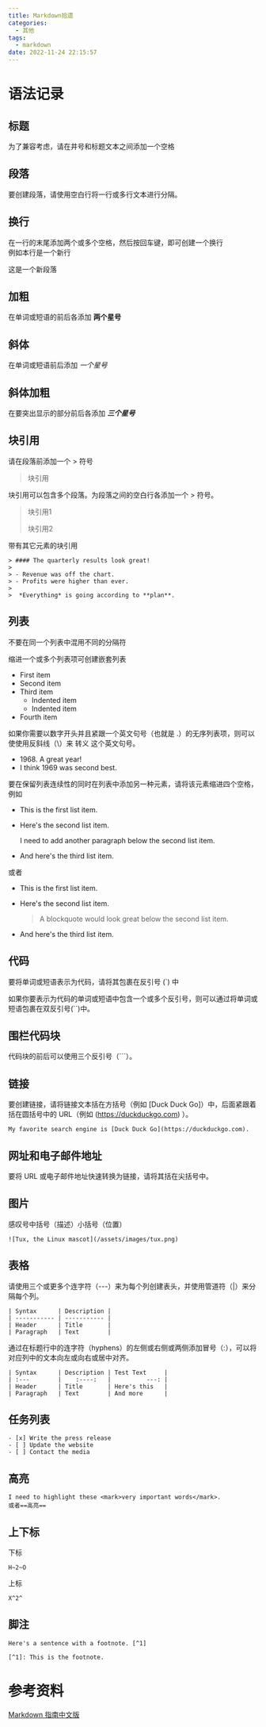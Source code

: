 ```yaml
---
title: Markdown拾遗
categories:
  - 其他
tags:
  - markdown
date: 2022-11-24 22:15:57
---
```


# 语法记录

## 标题

为了兼容考虑，请在井号和标题文本之间添加一个空格

## 段落

要创建段落，请使用空白行将一行或多行文本进行分隔。

## 换行

在一行的末尾添加两个或多个空格，然后按回车键，即可创建一个换行  
例如本行是一个新行

这是一个新段落

## 加粗

在单词或短语的前后各添加 **两个星号**

## 斜体

在单词或短语前后添加 *一个星号*

## 斜体加粗

在要突出显示的部分前后各添加 ***三个星号***

## 块引用

请在段落前添加一个 > 符号

> 块引用

块引用可以包含多个段落。为段落之间的空白行各添加一个 > 符号。

> 块引用1
> 
> 块引用2

带有其它元素的块引用
```
> #### The quarterly results look great!
>
> - Revenue was off the chart.
> - Profits were higher than ever.
>
>  *Everything* is going according to **plan**.
```
## 列表

不要在同一个列表中混用不同的分隔符

缩进一个或多个列表项可创建嵌套列表

- First item
- Second item
- Third item
    - Indented item
    - Indented item
- Fourth item

如果你需要以数字开头并且紧跟一个英文句号（也就是 .）的无序列表项，则可以使使用反斜线（\）来 转义 这个英文句号。

- 1968\. A great year!
- I think 1969 was second best.

要在保留列表连续性的同时在列表中添加另一种元素，请将该元素缩进四个空格，例如

* This is the first list item.
* Here's the second list item.
    
    I need to add another paragraph below the second list item.

* And here's the third list item.

或者

* This is the first list item.
* Here's the second list item.

    > A blockquote would look great below the second list item.

* And here's the third list item.

## 代码

要将单词或短语表示为代码，请将其包裹在反引号 (`) 中

如果你要表示为代码的单词或短语中包含一个或多个反引号，则可以通过将单词或短语包裹在双反引号(``)中。

## 围栏代码块

代码块的前后可以使用三个反引号（```）。

## 链接

要创建链接，请将链接文本括在方括号（例如 [Duck Duck Go]）中，后面紧跟着括在圆括号中的 URL（例如 (https://duckduckgo.com) ）。

    My favorite search engine is [Duck Duck Go](https://duckduckgo.com).

## 网址和电子邮件地址

要将 URL 或电子邮件地址快速转换为链接，请将其括在尖括号中。

## 图片

感叹号中括号（描述）小括号（位置）

    ![Tux, the Linux mascot](/assets/images/tux.png)

## 表格

请使用三个或更多个连字符（---）来为每个列创建表头，并使用管道符（|）来分隔每个列。

    | Syntax      | Description |
    | ----------- | ----------- |
    | Header      | Title       |
    | Paragraph   | Text        |

通过在标题行中的连字符（hyphens）的左侧或右侧或两侧添加冒号（:），可以将对应列中的文本向左或向右或居中对齐。

```
| Syntax      | Description | Test Text     |
| :---        |    :----:   |          ---: |
| Header      | Title       | Here's this   |
| Paragraph   | Text        | And more      |
```

## 任务列表

```
- [x] Write the press release
- [ ] Update the website
- [ ] Contact the media
```

## 高亮

    I need to highlight these <mark>very important words</mark>.
    或者==高亮==

## 上下标

下标

    H~2~O

上标

    X^2^

## 脚注

    Here's a sentence with a footnote. [^1]

    [^1]: This is the footnote.

# 参考资料

[ Markdown 指南中文版 ](https://www.markdown.xyz/)